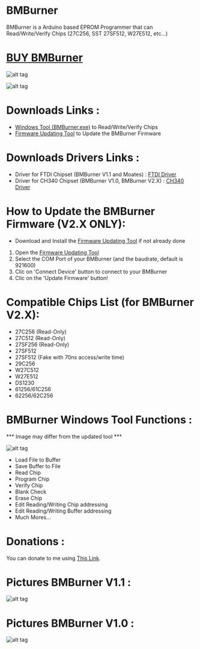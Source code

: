 # BMBurner
BMBurner is a Arduino based EPROM Programmer that can Read/Write/Verify Chips (27C256, SST 27SF512, W27E512, etc...)

# [BUY BMBurner][]

![alt tag](https://raw.githubusercontent.com/bouletmarc/BMBurner/master/Wiring/BMBurner_V2.3_Top.jpg)

![alt tag](https://raw.githubusercontent.com/bouletmarc/BMBurner/master/Wiring/BMBurner_V2.3_Bottom.jpg)

# Downloads Links :
- [Windows Tool (BMBurner.exe)][] to Read/Write/Verify Chips
- [Firmware Updating Tool][] to Update the BMBurner Firmware

# Downloads Drivers Links :
- Driver for FTDI Chipset (BMBurner V1.1 and Moates) : [FTDI Driver][]
- Driver for CH340 Chipset (BMBurner V1.0, BMBurner V2.X) : [CH340 Driver][]

# How to Update the BMBurner Firmware (V2.X ONLY):
- Download and Install the [Firmware Updating Tool][] if not already done
1. Open the [Firmware Updating Tool][]
2. Select the COM Port of your BMBurner (and the baudrate, default is 921600)
3. Clic on 'Connect Device' button to connect to your BMBurner
4. Clic on the 'Update Firmware' button!

# Compatible Chips List (for BMBurner V2.X):
- 27C256 (Read-Only)
- 27C512 (Read-Only)
- 27SF256 (Read-Only)
- 27SF512
- 27SF512 (Fake with 70ns access/write time)
- 29C256
- W27C512
- W27E512
- DS1230
- 61256/61C256
- 62256/62C256

# BMBurner Windows Tool Functions :

*** Image may differ from the updated tool ***

![alt tag](https://github.com/bouletmarc/BMBurner/blob/master/Wiring/Arduino_Windows_GUI.png)

- Load File to Buffer
- Save Buffer to File
- Read Chip
- Program Chip
- Verify Chip
- Blank Check
- Erase Chip
- Edit Reading/Writing Chip addressing
- Edit Reading/Writing Buffer addressing
- Much Mores...

# Donations :

You can donate to me using [This Link][].

# Pictures BMBurner V1.1 :

![alt tag](https://raw.githubusercontent.com/bouletmarc/BMBurner/master/Wiring/BMBurner%20V1.1_LOTS.JPG)

# Pictures BMBurner V1.0 :

![alt tag](https://raw.githubusercontent.com/bouletmarc/BMBurner/master/Wiring/BMBurner%20V1.0_LOTS.JPG)

[This Link]: <https://www.paypal.me/bouletmarc>
[Project Files]: <https://github.com/bouletmarc/BMBurner/archive/master.zip>
[Windows Tool (BMBurner.exe)]: <https://github.com/bouletmarc/BMBurner/raw/master/BMBurner.exe>
[Arduino Software]: <https://www.arduino.cc/en/main/software>
[CH340 Driver]: <https://sparks.gogo.co.nz/assets/_site_/downloads/CH34x_Install_Windows_v3_4.zip>
[FTDI Driver]: <http://www.ftdichip.com/Drivers/CDM/CDM21228_Setup.zip>
[MiniCore]: <https://github.com/MCUdude/MiniCore>
[BUY BMBurner]: <https://bmdevs.fwscheckout.com/>
[Firmware Updating Tool]:<https://github.com/bouletmarc/BMDevsFirmwareUpdater>


